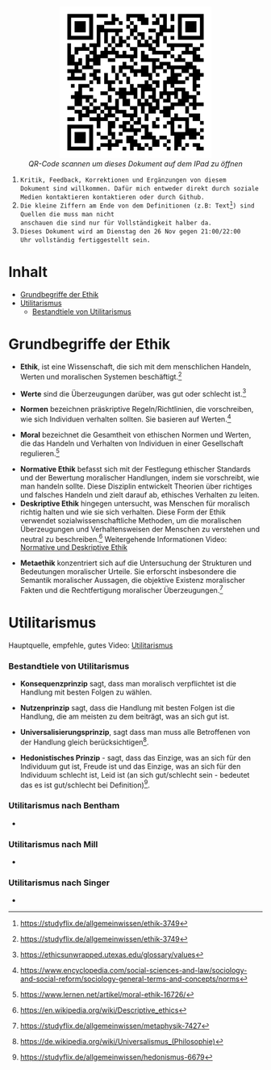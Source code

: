 <p align="center">
	<img src="Img/qr_bk_klas1.png" width="300"  title="qr code">
	<br>
	<em>QR-Code scannen um dieses Dokument auf dem IPad zu öffnen</em>
</p>

1. <code>Kritik, Feedback, Korrektionen und Ergänzungen von diesem Dokument sind willkommen. Dafür mich entweder direkt durch soziale Medien kontaktieren kontaktieren oder durch Github.</code>
2. <code>Die kleine Ziffern am Ende von dem Definitionen (z.B: Text[^1]) sind Quellen die muss man nicht anschauen die sind nur für Vollständigkeit halber da.</code>
3. <code>Dieses Dokument wird am Dienstag den 26 Nov gegen 21:00/22:00 Uhr vollständig fertiggestellt sein. </code>

[^1]: https://studyflix.de/allgemeinwissen/ethik-3749
# Inhalt
- [Grundbegriffe der Ethik](#grundbegriffe-der-ethik)
- [Utilitarismus](#utilitarismus)
	- [Bestandtiele von Utilitarismus](#bestandtiele-von-utilitarismus)
# Grundbegriffe der Ethik

- **Ethik**, ist eine Wissenschaft, die sich mit dem menschlichen Handeln, Werten und moralischen Systemen beschäftigt.[^2]
[^2]: https://studyflix.de/allgemeinwissen/ethik-3749
- **Werte** sind die Überzeugungen darüber, was gut oder schlecht ist.[^3]
[^3]: https://ethicsunwrapped.utexas.edu/glossary/values
- **Normen** bezeichnen präskriptive Regeln/Richtlinien, die vorschreiben, wie sich Individuen verhalten sollten. Sie basieren auf Werten.[^4]
[^4]: https://www.encyclopedia.com/social-sciences-and-law/sociology-and-social-reform/sociology-general-terms-and-concepts/norms
- **Moral** bezeichnet die Gesamtheit von ethischen Normen und Werten, die das Handeln und Verhalten von Individuen in einer Gesellschaft regulieren.[^5]
[^5]: https://www.lernen.net/artikel/moral-ethik-16726/
- **Normative Ethik** befasst sich mit der Festlegung ethischer Standards und der Bewertung moralischer Handlungen, indem sie vorschreibt, wie man handeln sollte. Diese Disziplin entwickelt Theorien über richtiges und falsches Handeln und zielt darauf ab, ethisches Verhalten zu leiten.
- **Deskriptive Ethik** hingegen untersucht, was Menschen für moralisch richtig halten und wie sie sich verhalten. Diese Form der Ethik verwendet sozialwissenschaftliche Methoden, um die moralischen Überzeugungen und Verhaltensweisen der Menschen zu verstehen und neutral zu beschreiben.[^6] Weitergehende Informationen Video: [Normative und Deskriptive Ethik](https://www.youtube.com/watch?v=1X6R8ze7O0I&list=PL7YPshZMeLIazts4sq6UQ2kpjsUxhHaBd&index=25)
[^6]: https://en.wikipedia.org/wiki/Descriptive_ethics
- **Metaethik** konzentriert sich auf die Untersuchung der Strukturen und Bedeutungen moralischer Urteile. Sie erforscht insbesondere die Semantik moralischer Aussagen, die objektive Existenz moralischer Fakten und die Rechtfertigung moralischer Überzeugungen.[^7]
[^7]: https://studyflix.de/allgemeinwissen/metaphysik-7427

# Utilitarismus
Hauptquelle, empfehle, gutes Video: [Utilitarismus](https://www.youtube.com/watch?v=03ESwNlyG8k&list=PL7YPshZMeLIazts4sq6UQ2kpjsUxhHaBd&index=1)

### Bestandtiele von Utilitarismus

- **Konsequenzprinzip** sagt, dass man moralisch verpflichtet ist die Handlung mit besten Folgen zu wählen.

- **Nutzenprinzip** sagt, dass die Handlung mit besten Folgen ist die Handlung, die am meisten zu dem beiträgt, was an sich gut ist.

- **Universalisierungsprinzip**, sagt dass man muss alle Betroffenen von der Handlung gleich berücksichtigen[^9].
[^9]: https://de.wikipedia.org/wiki/Universalismus_(Philosophie)

- **Hedonistisches Prinzip** - sagt, dass das Einzige, was an sich für den Individuum gut ist, Freude ist und das Einzige, was an sich für den Individuum schlecht ist, Leid ist (an sich gut/schlecht sein - bedeutet das es ist gut/schlecht bei Definition)[^8]. 
[^8]: https://studyflix.de/allgemeinwissen/hedonismus-6679


### Utilitarismus nach Bentham
-
### Utilitarismus nach Mill
-
### Utilitarismus nach Singer
- 
